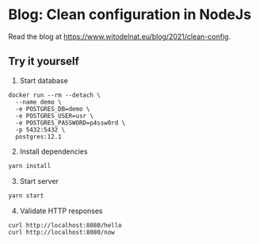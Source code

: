 # Blog: Clean configuration in NodeJs

Read the blog at https://www.witodelnat.eu/blog/2021/clean-config.

## Try it yourself

1. Start database

```
docker run --rm --detach \
  --name demo \
  -e POSTGRES_DB=demo \
  -e POSTGRES_USER=usr \
  -e POSTGRES_PASSWORD=p4ssw0rd \
  -p 5432:5432 \
  postgres:12.1
```

2. Install dependencies

```bash
yarn install
```

3. Start server

```bash
yarn start
```

4. Validate HTTP responses

```bash
curl http://localhost:8080/hello
curl http://localhost:8080/now
```
